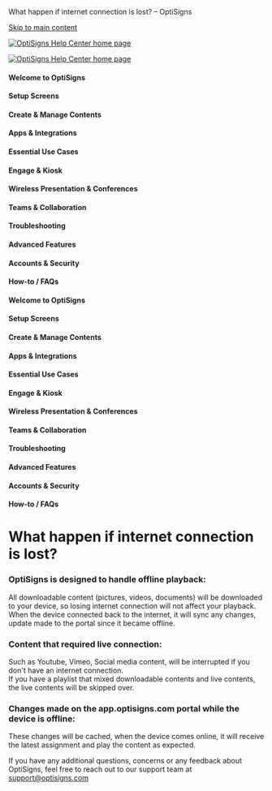   What happen if internet connection is lost? – OptiSigns                      

[Skip to main content](#main-content)

[![OptiSigns Help Center home page](/hc/theming_assets/01HZKNYSEQ6GRC01C0J27PZ3RC)](/hc/en-us "Home")

[![OptiSigns Help Center home page](/hc/theming_assets/01HZKNYSEQ6GRC01C0J27PZ3RC)](/hc/en-us "Home")

#### Welcome to OptiSigns

#### Setup Screens

#### Create & Manage Contents

#### Apps & Integrations

#### Essential Use Cases

#### Engage & Kiosk

#### Wireless Presentation & Conferences

#### Teams & Collaboration

#### Troubleshooting

#### Advanced Features

#### Accounts & Security

#### How-to / FAQs

#### Welcome to OptiSigns

#### Setup Screens

#### Create & Manage Contents

#### Apps & Integrations

#### Essential Use Cases

#### Engage & Kiosk

#### Wireless Presentation & Conferences

#### Teams & Collaboration

#### Troubleshooting

#### Advanced Features

#### Accounts & Security

#### How-to / FAQs

# What happen if internet connection is lost?

### **OptiSigns is designed to handle offline playback:**

All downloadable content (pictures, videos, documents) will be downloaded to your device, so losing internet connection will not affect your playback.  
When the device connected back to the internet, it will sync any changes, update made to the portal since it became offline.

### **Content that required live connection:**

Such as Youtube, Vimeo, Social media content, will be interrupted if you don't have an internet connection.  
If you have a playlist that mixed downloadable contents and live contents, the live contents will be skipped over.

### **Changes made on the app.optisigns.com portal while the device is offline:**

These changes will be cached, when the device comes online, it will receive the latest assignment and play the content as expected.

If you have any additional questions, concerns or any feedback about OptiSigns, feel free to reach out to our support team at [support@optisigns.com](mailto:support@optisigns.com)